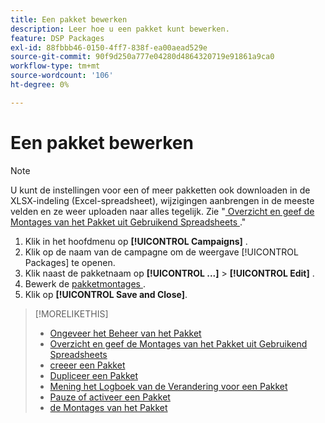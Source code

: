 ```yaml
---
title: Een pakket bewerken
description: Leer hoe u een pakket kunt bewerken.
feature: DSP Packages
exl-id: 88fbbb46-0150-4ff7-838f-ea00aead529e
source-git-commit: 90f9d250a777e04280d4864320719e91861a9ca0
workflow-type: tm+mt
source-wordcount: '106'
ht-degree: 0%

---
```


# Een pakket bewerken

>[!NOTE]
>
>U kunt de instellingen voor een of meer pakketten ook downloaden in de XLSX-indeling (Excel-spreadsheet), wijzigingen aanbrengen in de meeste velden en ze weer uploaden naar alles tegelijk. Zie &quot;[ Overzicht en geef de Montages van het Pakket uit Gebruikend Spreadsheets ](package-qa.md).&quot;

1. Klik in het hoofdmenu op **[!UICONTROL Campaigns]** .
1. Klik op de naam van de campagne om de weergave [!UICONTROL Packages] te openen.
1. Klik naast de pakketnaam op **[!UICONTROL ...]** > **[!UICONTROL Edit]** .
1. Bewerk de [ pakketmontages ](package-settings.md).
1. Klik op **[!UICONTROL Save and Close]**.

>[!MORELIKETHIS]
>
>* [ Ongeveer het Beheer van het Pakket ](package-about.md)
>* [ Overzicht en geef de Montages van het Pakket uit Gebruikend Spreadsheets ](/help/dsp/campaign-management/packages/package-qa.md)
>* [ creeer een Pakket ](package-create.md)
>* [ Dupliceer een Pakket ](package-duplicate.md)
>* [ Mening het Logboek van de Verandering voor een Pakket ](package-change-log.md)
>* [ Pauze of activeer een Pakket ](package-pause-activate.md)
>* [ de Montages van het Pakket ](package-settings.md)
